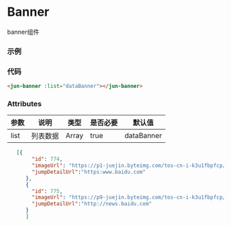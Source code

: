 # Banner
banner组件

### 示例
<jun-banner :list="dataBanner"></jun-banner>
<script>
export default {
   data(){
    return {
      dataBanner: [{
        "id": 774,
        "imageUrl": "https://p1-juejin.byteimg.com/tos-cn-i-k3u1fbpfcp/04e0453fc7ef47ada77f1210fa5b818f~tplv-k3u1fbpfcp-zoom-crop-mark:1304:1304:1304:734.awebp?",
        "jumpDetailUrl":"https:www.baidu.com"
      },
      {
        "id": 775,
        "imageUrl": "https://p9-juejin.byteimg.com/tos-cn-i-k3u1fbpfcp/8859386cd1c34630bffb8d0a16b27491~tplv-k3u1fbpfcp-watermark.image?",
        "jumpDetailUrl":"http://news.baidu.com"
      }
      ]
    }
  },
}
</script>

### 代码
```html
<jun-banner :list="dataBanner"></jun-banner>
```

### Attributes
| 参数 | 说明 | 类型 | 是否必要 | 默认值 |
| --- | --- | ---  |   ---   |  ---  |
| list | 列表数据 | Array | true | dataBanner|
``` json
   [{
        "id": 774,
        "imageUrl": "https://p1-juejin.byteimg.com/tos-cn-i-k3u1fbpfcp/04e0453fc7ef47ada77f1210fa5b818f~tplv-k3u1fbpfcp-zoom-crop-mark:1304:1304:1304:734.awebp?",
        "jumpDetailUrl":"https:www.baidu.com"
      },
      {
        "id": 775,
        "imageUrl": "https://p9-juejin.byteimg.com/tos-cn-i-k3u1fbpfcp/8859386cd1c34630bffb8d0a16b27491~tplv-k3u1fbpfcp-watermark.image?",
        "jumpDetailUrl":"http://news.baidu.com"
      }
      ]
```
